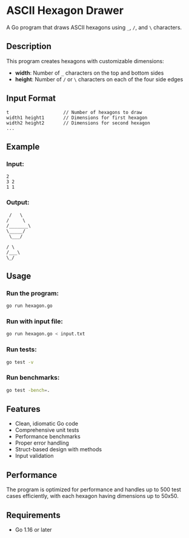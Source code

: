 # ASCII Hexagon Drawer

A Go program that draws ASCII hexagons using `_`, `/`, and `\` characters.

## Description

This program creates hexagons with customizable dimensions:
- **width**: Number of `_` characters on the top and bottom sides
- **height**: Number of `/` or `\` characters on each of the four side edges

## Input Format

```
t                    // Number of hexagons to draw
width1 height1       // Dimensions for first hexagon
width2 height2       // Dimensions for second hexagon
...
```

## Example

### Input:
```
2
3 2
1 1
```

### Output:
```
 /   \
/     \
/_______\
\_____/
 \___/

/ \
/___\
\_/
```

## Usage

### Run the program:
```bash
go run hexagon.go
```

### Run with input file:
```bash
go run hexagon.go < input.txt
```

### Run tests:
```bash
go test -v
```

### Run benchmarks:
```bash
go test -bench=.
```

## Features

- Clean, idiomatic Go code
- Comprehensive unit tests
- Performance benchmarks
- Proper error handling
- Struct-based design with methods
- Input validation

## Performance

The program is optimized for performance and handles up to 500 test cases efficiently, with each hexagon having dimensions up to 50x50.

## Requirements

- Go 1.16 or later